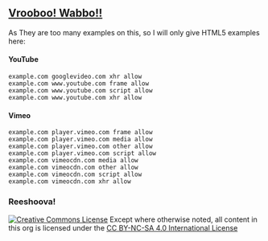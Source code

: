 ## [Vrooboo! Wabbo!!](https://umatrix-rules.github.io/#ovagarava)

As They are too many examples on this, so I will only give HTML5 examples here:

#### YouTube

    example.com googlevideo.com xhr allow
    example.com www.youtube.com frame allow
    example.com www.youtube.com script allow
    example.com www.youtube.com xhr allow

#### Vimeo

    example.com player.vimeo.com frame allow
    example.com player.vimeo.com media allow
    example.com player.vimeo.com other allow
    example.com player.vimeo.com script allow
    example.com vimeocdn.com media allow
    example.com vimeocdn.com other allow
    example.com vimeocdn.com script allow
    example.com vimeocdn.com xhr allow

### Reeshoova!
<a rel="license" href="http://creativecommons.org/licenses/by-nc-sa/4.0/"><img alt="Creative Commons License" style="border-width:0" src="https://i.creativecommons.org/l/by-nc-sa/4.0/88x31.png" /></a>
Except where otherwise noted, all content in this org is licensed under the <a rel="license" href="http://creativecommons.org/licenses/by-nc-sa/4.0/">CC BY-NC-SA 4.0 International License</a>
